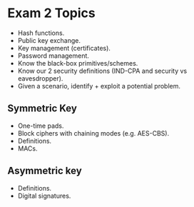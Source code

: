 # Exam 2 Topics

- Hash functions.
- Public key exchange.
- Key management (certificates).
- Password management.
- Know the black-box primitives/schemes.
- Know our 2 security definitions (IND-CPA and security vs eavesdropper).
- Given a scenario, identify + exploit a potential problem.

## Symmetric Key

- One-time pads.
- Block ciphers with chaining modes (e.g. AES-CBS).
- Definitions.
- MACs.

## Asymmetric key

- Definitions.
- Digital signatures.
